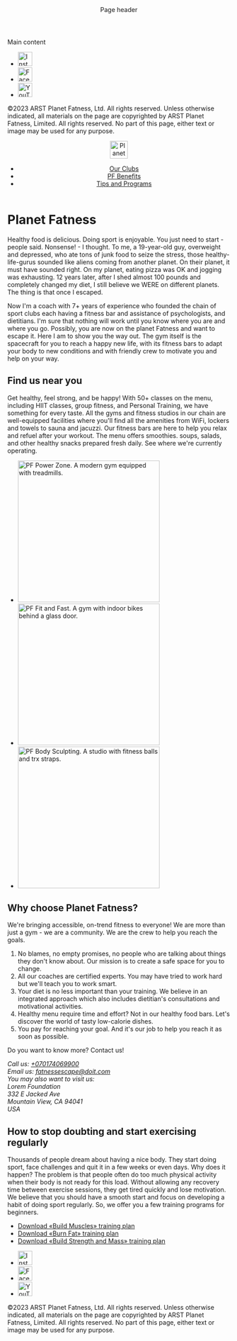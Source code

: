 <!--new-excersize-->

<header>Page header</header>

<main>Main content</main>

<footer>
  <ul>
    <li>
      <a href="https://www.instagram.com/" target="_blank">
        <img
          src="https://ac.goit.global/fullstack/html-css-v2/module-1/autocheck/b04insta.svg"
          alt="Instagram"
          width="32"
          height="32"
        />
      </a>
    </li>
    <li>
      <a href="https://www.facebook.com/" target="_blank">
        <img
          src="https://ac.goit.global/fullstack/html-css-v2/module-1/autocheck/b04facebook.svg"
          alt="Facebook"
          width="32"
          height="32"
        />
      </a>
    </li>
    <li>
      <a href="https://www.youtube.com/" target="_blank">
        <img
          src="https://ac.goit.global/fullstack/html-css-v2/module-1/autocheck/b04youtube.svg"
          alt="YouTube"
          width="32"
          height="32"
        />
      </a>
    </li>
  </ul>
  <p>
    &copy;2023 ARST Planet Fatness, Ltd. All rights reserved. Unless otherwise
    indicated, all materials on the page are copyrighted by ARST Planet Fatness,
    Limited. All rights reserved. No part of this page, either text or image may
    be used for any purpose.
  </p>
</footer>

<!--planet-fitness-->

<header>
  <a href="/">
    <img
      src="https://ac.goit.global/fullstack/html-css-v2/module-1/autocheck/b04pflogo.svg"
      width="40"
      height="40"
      alt="Planet Fatness logo"
    />
  </a>

  <nav>
    <ul>
      <li><a href="#clubs">Our Clubs</a></li>
      <li><a href="#benefits">PF Benefits</a></li>
      <li><a href="#programs">Tips and Programs</a></li>
    </ul>
  </nav>
</header>

<h1>Planet Fatness</h1>
<p>
  Healthy food is delicious. Doing sport is enjoyable. You just need to start -
  people said. Nonsense! - I thought. To me, a 19-year-old guy, overweight and
  depressed, who ate tons of junk food to seize the stress, those
  healthy-life-gurus sounded like aliens coming from another planet. On their
  planet, it must have sounded right. On my planet, eating pizza was OK and
  jogging was exhausting. 12 years later, after I shed almost 100 pounds and
  completely changed my diet, I still believe we WERE on different planets. The
  thing is that once I escaped.
</p>
<p>
  Now I'm a coach with 7+ years of experience who founded the chain of sport
  clubs each having a fitness bar and assistance of psychologists, and
  dietitians. I'm sure that nothing will work until you know where you are and
  where you go. Possibly, you are now on the planet Fatness and want to escape
  it. Here I am to show you the way out. The gym itself is the spacecraft for
  you to reach a happy new life, with its fitness bars to adapt your body to new
  conditions and with friendly crew to motivate you and help on your way.
</p>

<section>
  <h2 id="clubs">Find us near you</h2>
  <p>
    Get healthy, feel strong, and be happy! With 50+ classes on the menu,
    including HIIT classes, group fitness, and Personal Training, we have
    something for every taste. All the gyms and fitness studios in our chain are
    well-equipped facilities where you'll find all the amenities from WiFi,
    lockers and towels to sauna and jacuzzi. Our fitness bars are here to help
    you relax and refuel after your workout. The menu offers smoothies. soups,
    salads, and other healthy snacks prepared fresh daily. See where we're
    currently operating.
  </p>

  <ul>
    <li>
      <a href="https://goo.gl/maps/qBnEfK5AingPLZgb9" target="_blank">
        <img
          src="https://ac.goit.global/fullstack/html-css-v2/module-1/autocheck/B031.jpg"
          width="320"
          alt="PF Power Zone. A modern gym equipped with treadmills."
        />
      </a>
    </li>
    <li>
      <a href="https://goo.gl/maps/WZ4K6XMvHU7FkgWB7" target="_blank">
        <img
          src="https://ac.goit.global/fullstack/html-css-v2/module-1/autocheck/B032.jpg"
          width="320"
          alt="PF Fit and Fast. A gym with indoor bikes behind a glass door."
        />
      </a>
    </li>
    <li>
      <a href="https://goo.gl/maps/UZqkiUqS6eWL5DJd7" target="_blank">
        <img
          src="https://ac.goit.global/fullstack/html-css-v2/module-1/autocheck/B033.jpg"
          width="320"
          alt="PF Body Sculpting. A studio with fitness balls and trx straps."
        />
      </a>
    </li>
  </ul>
</section>

<section>
  <h2 id="benefits">Why choose Planet Fatness?</h2>
  <p>
    We're bringing accessible, on-trend fitness to everyone! We are more than
    just a gym - we are a community. We are the crew to help you reach the
    goals.
  </p>
  <ol>
    <li>
      No blames, no empty promises, no people who are talking about things they
      don't know about. Our mission is to create a safe space for you to change.
    </li>
    <li>
      All our coaches are certified experts. You may have tried to work hard but
      we'll teach you to work smart.
    </li>
    <li>
      Your diet is no less important than your training. We believe in an
      integrated approach which also includes dietitian's consultations and
      motivational activities.
    </li>
    <li>
      Healthy menu require time and effort? Not in our healthy food bars. Let's
      discover the world of tasty low-calorie dishes.
    </li>
    <li>
      You pay for reaching your goal. And it's our job to help you reach it as
      soon as possible.
    </li>
  </ol>

  <p>Do you want to know more? Contact us!</p>
  <address>
    Call us: <a href="tel:+070174069900">+070174069900</a><br />
    Email us:
    <a href="mailto:fatnessescape@doit.com">fatnessescape@doit.com</a><br />
    You may also want to visit us:<br />
    Lorem Foundation<br />
    332 E Jacked Ave<br />
    Mountain View, CA 94041<br />
    USA
  </address>
</section>

<section>
  <h2 id="programs">How to stop doubting and start exercising regularly</h2>
  <p>
    Thousands of people dream about having a nice body. They start doing sport,
    face challenges and quit it in a few weeks or even days. Why does it happen?
    The problem is that people often do too much physical activity when their
    body is not ready for this load. Without allowing any recovery time between
    exercise sessions, they get tired quickly and lose motivation. We believe
    that you should have a smooth start and focus on developing a habit of doing
    sport regularly. So, we offer you a few training programs for beginners.
  </p>

  <ul>
    <li>
      <a
        href="https://ac.goit.global/fullstack/html-css-v2/module-1/autocheck/Build-Muscles.pdf"
        download="build-muscles-plan"
      >
        Download «Build Muscles» training plan
      </a>
    </li>
    <li>
      <a
        href="https://ac.goit.global/fullstack/html-css-v2/module-1/autocheck/Burn-Fat.pdf"
        download="burn-fat-plan"
      >
        Download «Burn Fat» training plan
      </a>
    </li>
    <li>
      <a
        href="https://ac.goit.global/fullstack/html-css-v2/module-1/autocheck/Build-Strength&Mass.pdf"
        download="strength-and-mass-plan"
      >
        Download «Build Strength and Mass» training plan
      </a>
    </li>
  </ul>
</section>

<footer>
  <ul>
    <li>
      <a href="https://www.instagram.com/" target="_blank">
        <img
          src="https://ac.goit.global/fullstack/html-css-v2/module-1/autocheck/b04insta.svg"
          width="32"
          height="32"
          alt="Instagram"
        />
      </a>
    </li>
    <li>
      <a href="https://www.facebook.com/" target="_blank">
        <img
          src="https://ac.goit.global/fullstack/html-css-v2/module-1/autocheck/b04facebook.svg"
          width="32"
          height="32"
          alt="Facebook"
        />
      </a>
    </li>
    <li>
      <a href="https://www.youtube.com/" target="_blank">
        <img
          src="https://ac.goit.global/fullstack/html-css-v2/module-1/autocheck/b04youtube.svg"
          width="32"
          height="32"
          alt="YouTube"
        />
      </a>
    </li>
  </ul>

  <p>
    &copy;2023 ARST Planet Fatness, Ltd. All rights reserved. Unless otherwise
    indicated, all materials on the page are copyrighted by ARST Planet Fatness,
    Limited. All rights reserved. No part of this page, either text or image may
    be used for any purpose.
  </p>
</footer>

